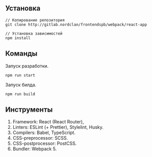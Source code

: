 ## Установка

```
// Копирование репозитория
git clone http://gitlab.nordclan/frontendspb/webpack/react-app

// Установка зависимостей
npm install

```

## Команды

Запуск разработки.

```
npm run start
```

Запуск билда.

```
npm run build
```

## Инструменты

1. Framework: React (React Router),
2. Linters: ESLint (+ Prettier), Stylelint, Husky.
3. Compilers: Babel, TypeScript.
4. CSS-preprocessor: SCSS.
5. CSS-postprocessor: PostCSS.
6. Bundler: Webpack 5.

